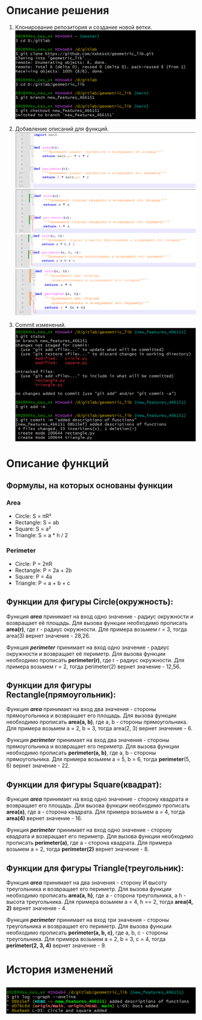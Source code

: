 # Описание решения

1.	Клонирование репозитория и создание новой ветки.
    ![rep_clone](../images/clone_and_switch.png)

2.	Добавление описаний для функций.
    ![add_discription_circle](../images/circle_description.png)
    ![add_discription_square](../images/square_description.png)
    ![add_discription_triangle](../images/triangle_description.png)
    ![add_discription_rectangle](../images/rectangle_description.png)

3.	Commit изменений.
    ![commit](..\images\commit.png)


# Описание функций

## Формулы, на которых основаны функции
### Area
- Circle: S = πR²
- Rectangle: S = ab
- Square: S = a²
- Triangle: S = a * h / 2

### Perimeter
- Circle: P = 2πR
- Rectangle: P = 2a + 2b
- Square: P = 4a
- Triangle: P = a + b + c

## Функции для фигуры Circle(окружность):

Функция ***area*** принимает на вход одно значение - радиус окружности и возвращает её площадь. Для вызова функции необходимо прописать **area(r)**, где r - радиус окружности. Для примера возьмем r = 3, тогда area(3) вернет значение - 28,26.

Функция ***perimeter*** принимает на вход одно значение - радиус окружности и возвращает её периметр. Для вызова функции необходимо прописать **perimeter(r)**, где r - радиус окружности. Для примера возьмем r = 2, тогда perimeter(2) вернет значение - 12,56.


## Функции для фигуры Rectangle(прямоугольник):

Функция ***area*** принимает на вход два значения - стороны прямоугольника и возвращает его площадь. Для вызова функции необходимо прописать **area(a, b)**, где a, b - стороны прямоугольника. Для примера возьмем a = 2, b = 3, тогда area(2, 3) вернет значение - 6.

Функция ***perimeter*** принимает на вход два значения - стороны прямоугольника и возвращает его периметр. Для вызова функции необходимо прописать **perimeter(a, b)**, где a, b - стороны прямоугольника. Для примера возьмем a = 5, b = 6, тогда **perimeter**(5, 6) вернет значение - 22.


## Функции для фигуры Square(квадрат):

Функция ***area*** принимает на вход одно значение - сторону квадрата и возвращает его площадь. Для вызова функции необходимо прописать **area(a)**, где a - сторона квадрата. Для примера возьмем a = 4, тогда **area(4)** вернет значение - 16.

Функция ***perimeter*** принимает на вход одно значение - сторону квадрата и возвращает его периметр. Для вызова функции необходимо прописать **perimeter(a)**, где a - сторона квадрата. Для примера возьмем a = 2, тогда **perimeter(2)** вернет значение - 8.


## Функции для фигуры Triangle(треугольник):

Функция ***area*** принимает на два значения - сторону И высоту треугольника и возвращает его периметр. Для вызова функции необходимо прописать **area(a, h)**, где a - сторона треугольника, а h - высота треугольника. Для примера возьмем a = 4, h == 2, тогда **area(4, 2)** вернет значение - 4.

Функция ***perimeter*** принимает на вход три значения - стороны треугольника и возвращает его периметр. Для вызова функции необходимо прописать **perimeter(a, b, c)**, где a, b, c - стороны треугольника. Для примера возьмем a = 2, b = 3, c = 4, тогда **perimeter(2, 3, 4)** вернет значение - 9.


# История изменений

## ![graph](../images/graph.png)
